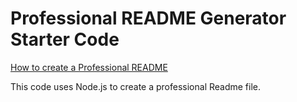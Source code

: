 # Professional README Generator Starter Code

[How to create a Professional README](./readme-guide.md)


This code uses Node.js to create a professional Readme file.
